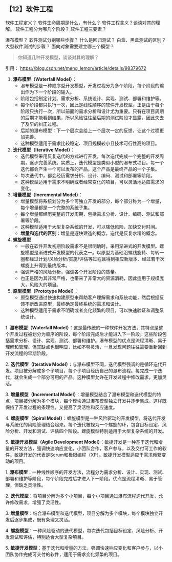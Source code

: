 ## 【12】软件工程

软件工程定义？
软件生命周期是什么，有什么？
软件工程含义？谈谈对其的理解。
软件工程分为哪几个阶段？
软件工程三要素？

瀑布模型？
软件测试分别哪些步骤？
什么是回归测试？
白盒、黑盒测试的区别？
大型软件测试的步骤？
面向对象需要建立哪三个模型？

> 你知道几种开发模型，谈谈对其的理解？

引用： https://blog.csdn.net/meng_lemon/article/details/98379672

1. **瀑布模型（Waterfall Model）**：
    - 瀑布模型是一种顺序型开发模型，开发过程分为多个阶段，每个阶段的输出作为下一个阶段的输入。
    - 阶段包括制定计划、需求分析、系统设计、实现、测试、部署和维护等。
    - 每个阶段都只执行一次，因此是线性顺序的软件开发模型。正是由于每个阶段只执行一次，所以前面的需求分析和设计尤为重要。只有在项目周期的后期才能看到结果，所以风险往往至后期的测试阶段才显露，因此失去了及早的纠正过程。
    - 后期的瀑布模型：下一个层次会给上一个层次一定的反馈，让这个过程更加完善。
    - 这种模型适用于需求比较稳定、项目规模较小且技术可行性高的项目。
2. **迭代模型（Iterative Model）**：
    - 迭代模型采用反复迭代的方式进行开发，每次迭代完成一个完整的开发周期，逐步完善系统。实质上，迭代模型是类似小型的瀑布式项目。每一个迭代都会产生一个可以发布的产品，这个产品是最终产品的一个子集。
    - 每次迭代中，都会经历需求分析、设计、编码、测试和部署等阶段。
    - 这种模型适用于需求不明确或者经常变化的项目，可以灵活地适应需求的变化。
3. **增量模型（Incremental Model）**：
    - 增量模型将系统划分为多个可独立开发的部分，每个部分称为一个增量，每个增量都是一个完整的系统子集。
    - 每个增量都经历完整的开发周期，包括需求分析、设计、编码、测试和部署等阶段。
    - 这种模型适用于大型复杂系统的开发，可以降低风险，加快交付时间。
    - **增量和迭代的区别**：增量是逐块建造的概念，迭代是反复求精的概念。
4. **螺旋模型**
	- 一般在软件开发初期阶段需求不是很明确时，采用渐进式的开发模型。螺旋模型是渐进式开发模型的代表之一。以原型为基础沿螺线旋转、每转一圈都经过计划/风险分析/实施/评估等过程且得到相应新版本、经过若干次螺旋上升得到最终版本。
	- 强调严格的风险分析，强调各个开发阶段的质量。
	- 也正是因为其非常严格，也带来了非常大的资源消耗，因此适用于规模庞大，风险大的项目。
5. **原型模型（Prototype Model）**：
    - 原型模型通过快速构建原型来帮助客户理解需求和系统功能，然后根据反馈不断改进原型，最终确定最终系统的需求和设计。
    - 这种模型适用于需求不明确或者变化频繁的项目，可以快速验证和调整系统设计。


1. **瀑布模型（Waterfall Model）**：这是最传统的一种软件开发方法，其特点是整个开发过程被划分为顺序的阶段，每个阶段完成后才能进入下一阶段。这些阶段包括需求分析、设计、实现、测试、部署和维护。瀑布模型的优点是流程清晰、易于理解和管理。但其缺点也很明显，比如不够灵活，一旦发现问题往往需要重新回到开发流程的早期阶段。  
  
2. **迭代模型（Iterative Model）**：与瀑布模型不同，迭代模型强调的是循环迭代开发。项目被分解成多个子项目，每个子项目经历自己的瀑布流程。每完成一个迭代，就会生成一个部分可用的产品。这种模型允许在开发过程中修改需求，更加灵活。  
  
3. **增量模型（Incremental Model）**：增量模型结合了瀑布模型和迭代模型的特点，项目被分解为多个模块，每个模块通过瀑布模型独立开发并逐步集成。这样既保持了开发过程的条理性，又提高了灵活性和反应速度。  
  
4. **螺旋模型（Spiral Model）**：螺旋模型是一种风险驱动的开发模型，将迭代开发与系统化的风险管理结合起来。每个迭代被视为一个螺旋的环，包含目标设定、风险分析、开发和测试、评估四个阶段。螺旋模型特别适用于大型复杂系统的开发。  
  
5. **敏捷开发模型（Agile Development Model）**：敏捷开发是一种基于迭代和增量的开发方法，强调快速响应变化，小团队合作，客户参与，以及交付可工作的软件。敏捷开发的代表是Scrum和极限编程（XP）。敏捷开发模型适应于需求频繁变动的项目。


1. **瀑布模型**：一种线性顺序的开发方法，流程分为需求分析、设计、实现、测试、部署和维护等阶段，每个阶段完成后才进入下一阶段。优点是流程清晰、易于管理，但缺乏灵活性。  

2. **迭代模型**：将项目分解为多个小项目，每个小项目通过瀑布流程迭代开发，允许修改需求，增强了灵活性。  

3. **增量模型**：结合瀑布模型和迭代模型，项目分解为多个模块，每个模块独立开发后逐步集成，既有条理又灵活。  

4. **螺旋模型**：一种风险驱动的迭代模型，每次迭代包括目标设定、风险分析、开发测试和评估，特别适合大型复杂项目。  

5. **敏捷开发模型**：基于迭代和增量的方法，强调快速响应变化和客户参与，以小团队协作完成可交付的软件，适用于需求变化频繁的项目。
